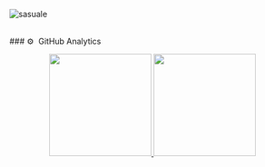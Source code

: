 <p><img align="center" src="https://github.com/Adam-pw/Adam-pw/blob/main/animation_500_kxa883sd.gif" alt="sasuale" /></p>

<br/>
### ⚙️ &nbsp;GitHub Analytics

<p align="center">
<a href="https://github.com/AVS1508">
  <img height="180em" src="https://github-readme-stats-eight-theta.vercel.app/api?username=sasuale&show_icons=true&theme=algolia&include_all_commits=true&count_private=true"/>
  <img height="180em" src="https://github-readme-stats-eight-theta.vercel.app/api/top-langs/?username=sasuale&layout=compact&langs_count=8&theme=algolia"/>
</a>
</p>
